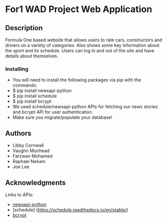 # For1 WAD Project Web Application

## Description

Formula One based website that allows users to rate cars, constructors and drivers on a variety of categories.
Also shows some key information about the sport and its schedule.
Users can log in and out of the site and have details about themselves.

### Installing

* You will need to install the following packages via pip with the commands:
* $ pip install newsapi-python
* $ pip install schedule
* $ pip install bcrypt
* We used schedule/newsapi-python APIs for fetching our news stories and bcrypt API for user authentication.
* Make sure you migrate/populate your database!

## Authors

* Libby Cornwall
* Vaughn Muirhead
* Farzwan Mohamed
* Raphael Nekam
* Joe Lee

## Acknowledgments

Links to APIs:
* [newsapi-python](https://newsapi.org/docs/client-libraries/python)
* [schedule] (https://schedule.readthedocs.io/en/stable/)
* [bcrypt](https://docs.python-requests.org/en/latest/)
